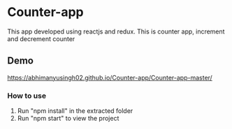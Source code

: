 # Counter-app

This app developed using reactjs and redux. 
This is counter app, increment and decrement counter  


## Demo

https://abhimanyusingh02.github.io/Counter-app/Counter-app-master/


### How to use

1) Run "npm install" in the extracted folder
2) Run "npm start" to view the project
